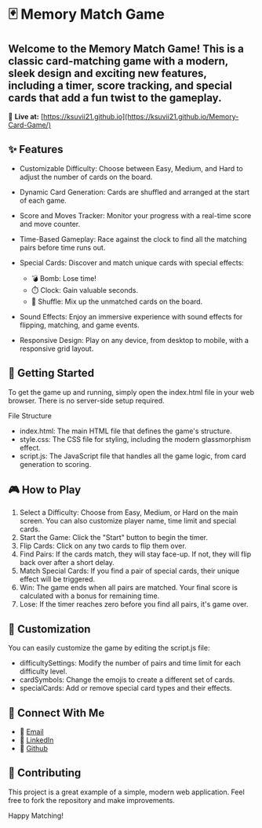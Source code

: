# 🃏 Memory Match Game
## Welcome to the Memory Match Game! This is a classic card-matching game with a modern, sleek design and exciting new features, including a timer, score tracking, and special cards that add a fun twist to the gameplay. <br>

🔗 **Live at:** [https://ksuvii21.github.io](https://ksuvii21.github.io/Memory-Card-Game/) <br>

## ✨ Features
- Customizable Difficulty: Choose between Easy, Medium, and Hard to adjust the number of cards on the board.
- Dynamic Card Generation: Cards are shuffled and arranged at the start of each game.
- Score and Moves Tracker: Monitor your progress with a real-time score and move counter.
- Time-Based Gameplay: Race against the clock to find all the matching pairs before time runs out.
- Special Cards: Discover and match unique cards with special effects:
   - 💣 Bomb: Lose time!
   - ⏱️ Clock: Gain valuable seconds.
   - 🔀 Shuffle: Mix up the unmatched cards on the board.

- Sound Effects: Enjoy an immersive experience with sound effects for flipping, matching, and game events.
- Responsive Design: Play on any device, from desktop to mobile, with a responsive grid layout.

## 🚀 Getting Started
To get the game up and running, simply open the index.html file in your web browser. There is no server-side setup required.

File Structure
- index.html: The main HTML file that defines the game's structure.
- style.css: The CSS file for styling, including the modern glassmorphism effect.
- script.js: The JavaScript file that handles all the game logic, from card generation to scoring.

## 🎮 How to Play
1. Select a Difficulty: Choose from Easy, Medium, or Hard on the main screen. You can also customize player name, time limit and special cards.
2. Start the Game: Click the "Start" button to begin the timer.
3. Flip Cards: Click on any two cards to flip them over.
4. Find Pairs: If the cards match, they will stay face-up. If not, they will flip back over after a short delay.
5. Match Special Cards: If you find a pair of special cards, their unique effect will be triggered.
6. Win: The game ends when all pairs are matched. Your final score is calculated with a bonus for remaining time.
7. Lose: If the timer reaches zero before you find all pairs, it's game over.

## 🔧 Customization
You can easily customize the game by editing the script.js file:

- difficultySettings: Modify the number of pairs and time limit for each difficulty level.
- cardSymbols: Change the emojis to create a different set of cards.
- specialCards: Add or remove special card types and their effects.

## 🔗 Connect With Me

- 📧 [Email](k21ritikasuvi2106@gmail.com)
- 💼 [LinkedIn]( www.linkedin.com/in/kritika-gupta2106)
- 🚀 [Github](https://github.com/ksuvii21)

## 🤝 Contributing
This project is a great example of a simple, modern web application. Feel free to fork the repository and make improvements.

Happy Matching!
